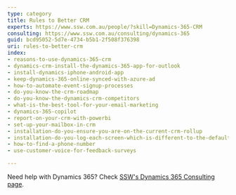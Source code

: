 ```yaml
---
type: category
title: Rules to Better CRM
experts: https://www.ssw.com.au/people/?skill=Dynamics-365-CRM
consulting: https://www.ssw.com.au/consulting/dynamics-365
guid: bcd95052-5d7e-4734-b5b1-2f508f376398
uri: rules-to-better-crm
index:
- reasons-to-use-dynamics-365-crm
- dynamics-crm-install-the-dynamics-365-app-for-outlook
- install-dynamics-iphone-android-app
- keep-dynamics-365-online-synced-with-azure-ad
- how-to-automate-event-signup-processes
- do-you-know-the-crm-roadmap
- do-you-know-the-dynamics-crm-competitors
- what-is-the-best-tool-for-your-email-marketing
- dynamics-365-copilot
- report-on-your-crm-with-powerbi
- set-up-your-mailbox-in-crm
- installation-do-you-ensure-you-are-on-the-current-crm-rollup
- installation-do-you-log-each-screen-which-is-different-to-the-default
- how-to-find-a-phone-number
- use-customer-voice-for-feedback-surveys

---
```


Need help with Dynamics 365? Check [SSW's Dynamics 365 Consulting page](https://www.ssw.com.au/consulting/dynamics-365).

